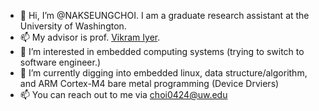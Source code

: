 - 👋 Hi, I’m @NAKSEUNGCHOI. I am a graduate research assistant at the University of Washington. 
- 📫 My advisor is prof. [Vikram Iyer](https://homes.cs.washington.edu/~vsiyer/).
- 👀 I’m interested in embedded computing systems (trying to switch to software engineer.)
- 🌱 I’m currently digging into embedded linux, data structure/algorithm, and ARM Cortex-M4 bare metal programming (Device Drviers)
- 📫 You can reach out to me via choi0424@uw.edu

<!---
NAKSEUNGCHOI/NAKSEUNGCHOI is a ✨ special ✨ repository because its `README.md` (this file) appears on your GitHub profile.
You can click the Preview link to take a look at your changes.
--->
